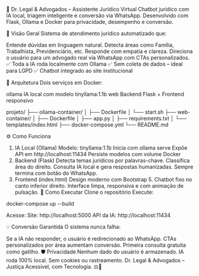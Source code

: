 📄 Dr. Legal & Advogados – Assistente Jurídico Virtual
Chatbot jurídico com IA local, triagem inteligente e conversão via WhatsApp.
Desenvolvido com Flask, Ollama e Docker para privacidade, desempenho e conversão. 

🚀 Visão Geral
Sistema de atendimento jurídico automatizado que:

Entende dúvidas em linguagem natural.
Detecta áreas como Família, Trabalhista, Previdenciário, etc.
Responde com empatia e clareza.
Direciona o usuário para um advogado real via WhatsApp com CTAs personalizados.
✅ Toda a IA roda localmente com Ollama
✅ Sem coleta de dados – ideal para LGPD
✅ Chatbot integrado ao site institucional


🔧 Arquitetura
Dois serviços em Docker:

ollama
IA local com modelo
tinyllama:1.1b
web
Backend Flask + Frontend responsivo



projeto/
├── ollama-container/
│   ├── Dockerfile
│   └── start.sh
├── web-container/
│   ├── Dockerfile
│   ├── app.py
│   ├── requirements.txt
│   └── templates/index.html
├── docker-compose.yml
└── README.md

⚙️ Como Funciona
1. IA Local (Ollama)
Modelo: tinyllama:1.1b
Inicia com ollama serve
Expõe API em http://localhost:11434
Persiste modelos com volume Docker
2. Backend (Flask)
Detecta temas jurídicos por palavras-chave.
Classifica área do direito.
Consulta IA local e gera respostas humanizadas.
Sempre termina com botão do WhatsApp.
3. Frontend (index.html)
Design moderno com Bootstrap 5.
Chatbot fixo no canto inferior direito.
Interface limpa, responsiva e com animação de pulsação.
🐳 Como Executar
Clone o repositório
Execute:

docker-compose up --build

Acesse:
Site: http://localhost:5000
API da IA: http://localhost:11434

💡 Conversão Garantida
O sistema nunca falha:

Se a IA não responder, o usuário é redirecionado ao WhatsApp.
CTAs personalizados por área aumentam conversão.
Primeira consulta gratuita como gatilho.
🛡️ Privacidade
Nenhum dado do usuário é armazenado.
IA roda
100% local.
Sem cookies ou rastreamento.
Dr. Legal & Advogados – Justiça Acessível, com Tecnologia. ⚖️💙 